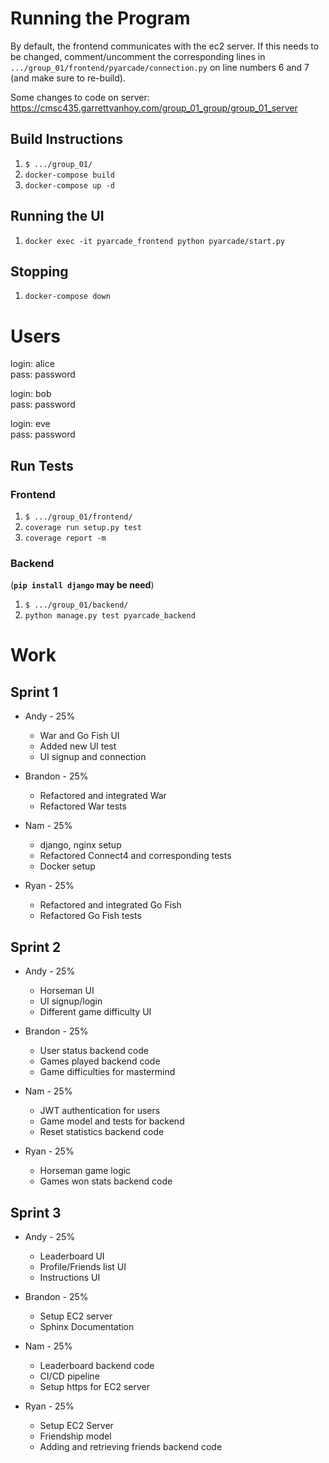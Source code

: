 # Running the Program
By default, the frontend communicates with the ec2 server.
If this needs to be changed, comment/uncomment the corresponding lines in ```.../group_01/frontend/pyarcade/connection.py``` on line numbers 6 and 7 (and make sure to re-build).

Some changes to code on server:
https://cmsc435.garrettvanhoy.com/group_01_group/group_01_server

## Build Instructions
1. ```$ .../group_01/```
1. ```docker-compose build```
1. ```docker-compose up -d```

## Running the UI
1. ```docker exec -it pyarcade_frontend python pyarcade/start.py```

## Stopping
1. ```docker-compose down```

# Users
login: alice  
pass: password

login: bob  
pass: password

login: eve  
pass: password


## Run Tests
### Frontend
1. ```$ .../group_01/frontend/```
2. ```coverage run setup.py test```
3. ```coverage report -m```

### Backend
(**```pip install django``` may be need**)
1. ```$ .../group_01/backend/```
2. ```python manage.py test pyarcade_backend```

# Work
## Sprint 1
- Andy - 25%
    - War and Go Fish UI
    - Added new UI test
    - UI signup and connection

- Brandon - 25%
    - Refactored and integrated War
    - Refactored War tests

- Nam - 25%
    - django, nginx setup
    - Refactored Connect4 and corresponding tests
    - Docker setup

- Ryan - 25%
    - Refactored and integrated Go Fish
    - Refactored Go Fish tests

## Sprint 2
- Andy - 25%
    - Horseman UI
    - UI signup/login
    - Different game difficulty UI

- Brandon - 25%
    - User status backend code
    - Games played backend code
    - Game difficulties for mastermind

- Nam - 25%
    - JWT authentication for users
    - Game model and tests for backend
    - Reset statistics backend code

- Ryan - 25%
    - Horseman game logic
    - Games won stats backend code

## Sprint 3
- Andy - 25%
    - Leaderboard UI
    - Profile/Friends list UI
    - Instructions UI

- Brandon - 25%
    - Setup EC2 server
    - Sphinx Documentation

- Nam - 25%
    - Leaderboard backend code
    - CI/CD pipeline
    - Setup https for EC2 server

- Ryan - 25%
    - Setup EC2 Server
    - Friendship model 
    - Adding and retrieving friends backend code

